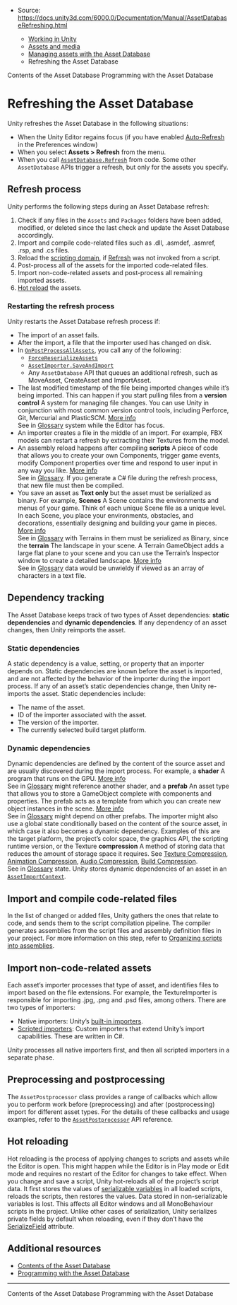 * Source: https://docs.unity3d.com/6000.0/Documentation/Manual/AssetDatabaseRefreshing.html

  * [Working in Unity](https://docs.unity3d.com/6000.0/Documentation/Manual/working-in-unity.html)
  * [Assets and media](https://docs.unity3d.com/6000.0/Documentation/Manual/assets-and-media.html)
  * [Managing assets with the Asset Database](https://docs.unity3d.com/6000.0/Documentation/Manual/AssetDatabase.html)
  * Refreshing the Asset Database


[](https://docs.unity3d.com/6000.0/Documentation/Manual/asset-database-contents.html)
Contents of the Asset Database
[](https://docs.unity3d.com/6000.0/Documentation/Manual/AssetDatabaseCustomizingWorkflow.html)
Programming with the Asset Database
# Refreshing the Asset Database
Unity refreshes the Asset Database in the following situations:
  * When the Unity Editor regains focus (if you have enabled [Auto-Refresh](https://docs.unity3d.com/6000.0/Documentation/Manual/Preferences.html) in the Preferences window)
  * When you select **Assets > Refresh** from the menu.
  * When you call [`AssetDatabase.Refresh`](https://docs.unity3d.com/6000.0/Documentation/ScriptReference/AssetDatabase.Refresh.html) from code. Some other `AssetDatabase` APIs trigger a refresh, but only for the assets you specify.


## Refresh process
Unity performs the following steps during an Asset Database refresh:
  1. Check if any files in the `Assets` and `Packages` folders have been added, modified, or deleted since the last check and update the Asset Database accordingly.
  2. Import and compile code-related files such as .dll, .asmdef, .asmref, .rsp, and .cs files.
  3. Reload the [scripting domain](https://docs.unity3d.com/6000.0/Documentation/Manual/domain-reloading.html), if [Refresh](https://docs.unity3d.com/6000.0/Documentation/ScriptReference/AssetDatabase.Refresh.html) was not invoked from a script.
  4. Post-process all of the assets for the imported code-related files.
  5. Import non-code-related assets and post-process all remaining imported assets.
  6. [Hot reload](https://docs.unity3d.com/6000.0/Documentation/Manual/AssetDatabaseRefreshing.html#hotreloading) the assets.


### Restarting the refresh process
Unity restarts the Asset Database refresh process if:
  * The import of an asset fails.
  * After the import, a file that the importer used has changed on disk.
  * In [`OnPostProcessAllAssets`](https://docs.unity3d.com/6000.0/Documentation/ScriptReference/AssetPostprocessor.OnPostprocessAllAssets.html), you call any of the following: 
    * [`ForceReserializeAssets`](https://docs.unity3d.com/6000.0/Documentation/ScriptReference/AssetDatabase.ForceReserializeAssets.html)
    * [`AssetImporter.SaveAndImport`](https://docs.unity3d.com/6000.0/Documentation/ScriptReference/AssetImporter.SaveAndImport.html)
    * Any `AssetDatabase` API that queues an additional refresh, such as MoveAsset, CreateAsset and ImportAsset.
  * The last modified timestamp of the file being imported changes while it’s being imported. This can happen if you start pulling files from a **version control** A system for managing file changes. You can use Unity in conjunction with most common version control tools, including Perforce, Git, Mercurial and PlasticSCM. [More info](https://docs.unity3d.com/6000.0/Documentation/Manual/VersionControl.html)  
See in [Glossary](https://docs.unity3d.com/6000.0/Documentation/Manual/Glossary.html#VersionControl) system while the Editor has focus.
  * An importer creates a file in the middle of an import. For example, FBX models can restart a refresh by extracting their Textures from the model.
  * An assembly reload happens after compiling **scripts** A piece of code that allows you to create your own Components, trigger game events, modify Component properties over time and respond to user input in any way you like. [More info](https://docs.unity3d.com/6000.0/Documentation/Manual/creating-scripts.html)  
See in [Glossary](https://docs.unity3d.com/6000.0/Documentation/Manual/Glossary.html#Scripts). If you generate a C# file during the refresh process, that new file must then be compiled.
  * You save an asset as **Text only** but the asset must be serialized as binary. For example, **Scenes** A Scene contains the environments and menus of your game. Think of each unique Scene file as a unique level. In each Scene, you place your environments, obstacles, and decorations, essentially designing and building your game in pieces. [More info](https://docs.unity3d.com/6000.0/Documentation/Manual/CreatingScenes.html)  
See in [Glossary](https://docs.unity3d.com/6000.0/Documentation/Manual/Glossary.html#Scene) with Terrains in them must be serialized as Binary, since the **terrain** The landscape in your scene. A Terrain GameObject adds a large flat plane to your scene and you can use the Terrain’s Inspector window to create a detailed landscape. [More info](https://docs.unity3d.com/6000.0/Documentation/Manual/terrain-UsingTerrains.html)  
See in [Glossary](https://docs.unity3d.com/6000.0/Documentation/Manual/Glossary.html#Terrain) data would be unwieldy if viewed as an array of characters in a text file.


## Dependency tracking
The Asset Database keeps track of two types of Asset dependencies: **static dependencies** and **dynamic dependencies**. If any dependency of an asset changes, then Unity reimports the asset.
### Static dependencies
A static dependency is a value, setting, or property that an importer depends on. Static dependencies are known before the asset is imported, and are not affected by the behavior of the importer during the import process. If any of an asset’s static dependencies change, then Unity re-imports the asset.
Static dependencies include:
  * The name of the asset.
  * ID of the importer associated with the asset.
  * The version of the importer.
  * The currently selected build target platform.


### Dynamic dependencies
Dynamic dependencies are defined by the content of the source asset and are usually discovered during the import process. For example, a **shader** A program that runs on the GPU. [More info](https://docs.unity3d.com/6000.0/Documentation/Manual/Shaders.html)  
See in [Glossary](https://docs.unity3d.com/6000.0/Documentation/Manual/Glossary.html#Shader) might reference another shader, and a **prefab** An asset type that allows you to store a GameObject complete with components and properties. The prefab acts as a template from which you can create new object instances in the scene. [More info](https://docs.unity3d.com/6000.0/Documentation/Manual/Prefabs.html)  
See in [Glossary](https://docs.unity3d.com/6000.0/Documentation/Manual/Glossary.html#Prefab) might depend on other prefabs. 
The importer might also use a global state conditionally based on the content of the source asset, in which case it also becomes a dynamic dependency. Examples of this are the target platform, the project’s color space, the graphics API, the scripting runtime version, or the Texture **compression** A method of storing data that reduces the amount of storage space it requires. See [Texture Compression](https://docs.unity3d.com/6000.0/Documentation/Manual/class-TextureImporterOverride), [Animation Compression](https://docs.unity3d.com/6000.0/Documentation/Manual/class-AnimationClip.html#AssetProperties), [Audio Compression](https://docs.unity3d.com/6000.0/Documentation/Manual/class-AudioClip.html), [Build Compression](https://docs.unity3d.com/6000.0/Documentation/Manual/ReducingFilesize.html).  
See in [Glossary](https://docs.unity3d.com/6000.0/Documentation/Manual/Glossary.html#compression) state.
Unity stores dynamic dependencies of an asset in an [`AssetImportContext`](https://docs.unity3d.com/6000.0/Documentation/ScriptReference/AssetImporters.AssetImportContext.html). 
## Import and compile code-related files
In the list of changed or added files, Unity gathers the ones that relate to code, and sends them to the script compilation pipeline. The compiler generates assemblies from the script files and assembly definition files in your project. For more information on this step, refer to [Organizing scripts into assemblies](https://docs.unity3d.com/6000.0/Documentation/Manual/assembly-definition-files.html).
## Import non-code-related assets
Each asset’s importer processes that type of asset, and identifies files to import based on the file extensions. For example, the TextureImporter is responsible for importing .jpg, .png and .psd files, among others.
There are two types of importers: 
  * Native importers: Unity’s [built-in importers](https://docs.unity3d.com/6000.0/Documentation/Manual/AssetTypes.html#asset-importers).
  * [Scripted importers](https://docs.unity3d.com/6000.0/Documentation/Manual/ScriptedImporters.html): Custom importers that extend Unity’s import capabilities. These are written in C#.


Unity processes all native importers first, and then all scripted importers in a separate phase.
## Preprocessing and postprocessing
The `AssetPostprocessor` class provides a range of callbacks which allow you to perform work before (preprocessing) and after (postprocessing) import for different asset types. For the details of these callbacks and usage examples, refer to the [`AssetPostprocessor`](https://docs.unity3d.com/6000.0/Documentation/ScriptReference/AssetPostprocessor.OnPreprocessAsset.html) API reference.
## Hot reloading
Hot reloading is the process of applying changes to scripts and assets while the Editor is open. This might happen while the Editor is in Play mode or Edit mode and requires no restart of the Editor for changes to take effect.
When you change and save a script, Unity hot-reloads all of the project’s script data. It first stores the values of [serializable variables](https://docs.unity3d.com/6000.0/Documentation/Manual/script-serialization-rules.html) in all loaded scripts, reloads the scripts, then restores the values. Data stored in non-serializable variables is lost.
This affects all Editor windows and all MonoBehaviour scripts in the project. Unlike other cases of serialization, Unity serializes private fields by default when reloading, even if they don’t have the [SerializeField](https://docs.unity3d.com/6000.0/Documentation/ScriptReference/SerializeField.html) attribute.
## Additional resources
  * [Contents of the Asset Database](https://docs.unity3d.com/6000.0/Documentation/Manual/asset-database-contents.html)
  * [Programming with the Asset Database](https://docs.unity3d.com/6000.0/Documentation/Manual/AssetDatabaseCustomizingWorkflow.html)


* * *
[](https://docs.unity3d.com/6000.0/Documentation/Manual/asset-database-contents.html)
Contents of the Asset Database
[](https://docs.unity3d.com/6000.0/Documentation/Manual/AssetDatabaseCustomizingWorkflow.html)
Programming with the Asset Database
